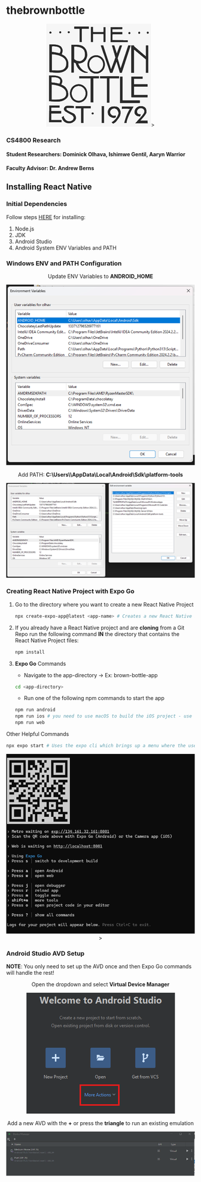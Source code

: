 # thebrownbottle
<div align="center">
    <img src="./images/brown_bottle_logo.jpg" alt="Update ENV Variables">>
</div>

### CS4800 Research 
#### Student Researchers: Dominick Olhava, Ishimwe Gentil, Aaryn Warrior
#### Faculty Advisor: Dr. Andrew Berns


## Installing React Native 

### Initial Dependencies
Follow steps [HERE](https://reactnative.dev/docs/set-up-your-environment) for installing:
1. Node.js
2. JDK
3. Android Studio
4. Android System ENV Variables and PATH

### Windows ENV and PATH Configuration
<div align="center">
    <p>Update ENV Variables to <b>ANDROID_HOME</b></p>
    <img src="./images/env_variables.png" alt="Update ENV Variables">
    <p>Add PATH: <b>C:\Users\<usernmame>\AppData\Local\Android\Sdk\platform-tools</b></p>
    <img src="./images/path_updated.png" alt="Update PATH">
</div>

### Creating React Native Project with **Expo Go**
1. Go to the directory where you want to create a new React Native Project
    ```bash
    npx create-expo-app@latest <app-name> # Creates a new React Native Project in a folder within the current directory
    ```

2. If you already have a React Native project and are **cloning** from a Git Repo run the following command **IN** the directory that contains the React Native Project files:
    ```bash
    npm install
    ```

3. **Expo Go** Commands
    - Navigate to the app-directory -> Ex: brown-bottle-app
    ```bash
    cd <app-directory>
    ```      

    - Run one of the following npm commands to start the app    
    ```bash
    npm run android
    npm run ios # you need to use macOS to build the iOS project - use the Expo app if you need to do iOS development without a Mac.
    npm run web
    ```
Other Helpful Commands
```bash
npx expo start # Uses the expo cli which brings up a menu where the user can pick what platform to host their application on!
```

<div align="center">
    <img src="./images/expo_start_screen.png" alt="Update ENV Variables">>
</div>

### Android Studio AVD Setup
**NOTE**: You only need to set up the AVD once and then Expo Go commands will handle the rest!
<div align="center">
    <p>Open the dropdown and select <b>Virtual Device Manager</b></p>
    <img src="./images/android_studio_home.png" alt="Android Studio Home">
    <p>Add a new AVD with the <b>+</b> or press the <b>triangle</b> to run an existing emulation</p>
    <img src="./images/avd_menu.png" alt="AVD Menu">
</div>